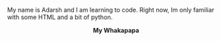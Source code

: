 <body>
  <p>
  My name is Adarsh and I am learning to code. Right now, Im only familiar with some HTML and a bit of python. 
</p>
  <header><strong>My Whakapapa</strong></header>
</body>
